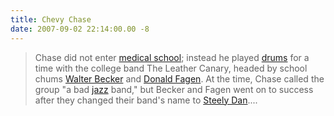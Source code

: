 ```yaml
---
title: Chevy Chase
date: 2007-09-02 22:14:00.00 -8
---
```

> Chase did not enter [medical school](http://www.wikipedia.org/wiki/Medical_school); instead he played [drums](http://www.wikipedia.org/wiki/Drums) for a time with the college band The Leather Canary, headed by school chums [Walter Becker](http://www.wikipedia.org/wiki/Walter_Becker) and [Donald Fagen](http://www.wikipedia.org/wiki/Donald_Fagen). At the time, Chase called the group "a bad [jazz](http://www.wikipedia.org/wiki/Jazz) band," but Becker and Fagen went on to success after they changed their band's name to [Steely Dan](http://www.wikipedia.org/wiki/Steely_Dan)....
